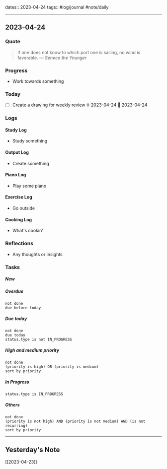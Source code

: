dates:: 2023-04-24
tags:: #log/journal #note/daily 

---
## 2023-04-24

### Quote

> If one does not know to which port one is sailing, no wind is favorable.
> — <cite>Seneca the Younger</cite>


### Progress

- Work towards something

### Today

- [ ] Create a drawing for weekly review ➕ 2023-04-24 🛫 2023-04-24

### Logs

#### Study Log

- Study something

#### Output Log

- Create something

#### Piano Log

- Play some piano

#### Exercise Log

- Go outside

#### Cooking Log

- What's cookin'


### Reflections

- Any thoughts or insights

### Tasks

##### New


##### Overdue

```tasks
not done
due before today
```


##### Due today

```tasks
not done
due today
status.type is not IN_PROGRESS
```

##### High and medium priority

```tasks
not done
(priority is high) OR (priority is medium)
sort by priority
```

##### In Progress

```tasks
status.type is IN_PROGRESS
```

##### Others


```tasks
not done
(priority is not high) AND (priority is not medium) AND (is not recurring)
sort by priority
```


---
## Yesterday's Note

[[2023-04-23]]


